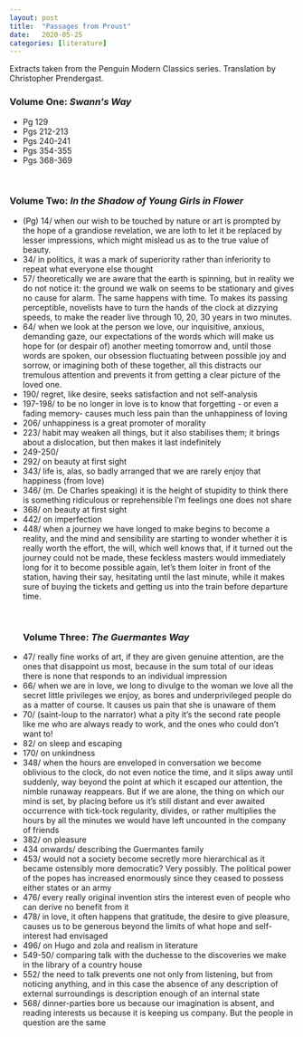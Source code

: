 ```yaml
---
layout: post
title:  "Passages from Proust"
date:   2020-05-25
categories: [literature]
---
```


Extracts taken from the Penguin Modern Classics series. Translation by Christopher Prendergast.

<h3>Volume One: <i>Swann's Way</i></h3>
<ul>
  <li>Pg 129</li>
  <li>Pgs 212-213</li>
  <li>Pgs 240-241</li>
  <li>Pgs 354-355</li>
  <li>Pgs 368-369</li>
</ul>
<br>

<h3>Volume Two: <i>In the Shadow of Young Girls in Flower</i></h3>
<ul>
<li>(Pg) 14/ when our wish to be touched by nature or art is prompted by the hope of a grandiose revelation, we are loth to let it be replaced by lesser impressions, which might mislead us as to the true value of beauty.</li>
<li>34/ in politics, it was a mark of superiority rather than inferiority to repeat what everyone else thought</li>
<li>57/ theoretically we are aware that the earth is spinning, but in reality we do not notice it: the ground we walk on seems to be stationary and gives no cause for alarm. The same happens with time. To makes its passing perceptible, novelists have to turn the hands of the clock at dizzying speeds, to make the reader live through 10, 20, 30 years in two minutes.</li>
<li>64/ when we look at the person we love, our inquisitive, anxious, demanding gaze, our expectations of the words which will make us hope for (or despair of) another meeting tomorrow and, until those words are spoken, our obsession fluctuating between possible joy and sorrow, or imagining both of these together, all this distracts our tremulous attention and prevents it from getting a clear picture of the loved one.</li>
<li>190/ regret, like desire, seeks satisfaction and not self-analysis</li>
<li>197-198/ to be no longer in love is to know that forgetting - or even a fading memory- causes much less pain than the unhappiness of loving</li>
<li>206/ unhappiness is a great promoter of morality</li>
<li>223/ habit may weaken all things, but it also stabilises them; it brings about a dislocation, but then makes it last indefinitely</li>
<li>249-250/</li>
<li>292/ on beauty at first sight</li>
<li>343/ life is, alas, so badly arranged that we are rarely enjoy that happiness (from love)</li>
<li>346/ (m. De Charles speaking) it is the height of stupidity to think there is something ridiculous or reprehensible I’m feelings one does not share</li>
<li>368/ on beauty at first sight</li>
<li>442/ on imperfection</li>
<li>448/ when a journey we have longed to make begins to become a reality, and the mind and sensibility are starting to wonder whether it is really worth the effort, the will, which well knows that, if it turned out the journey could not be made, these feckless masters would immediately long for it to become possible again, let’s them loiter in front of the station, having their say, hesitating until the last minute, while it makes sure of buying the tickets and getting us into the train before departure time.</li>
</ul>

<br>
<ul>
<h3>Volume Three: <i>The Guermantes Way</i></h3>
<li>47/ really fine works of art, if they are given genuine attention, are the ones that disappoint us most, because in the sum total of our ideas there is none that responds to an individual impression</li>
<li>66/ when we are in love, we long to divulge to the woman we love all the secret little privileges we enjoy, as bores and underprivileged people do as a matter of course. It causes us pain that she is unaware of them</li>
<li>70/ (saint-loup to the narrator) what a pity it’s the second rate people like me who are always ready to work, and the ones who could don’t want to!</li>
<li>82/ on sleep and escaping</li>
<li>170/ on unkindness</li>
<li>348/ when the hours are enveloped in conversation we become oblivious to the clock, do not even notice the time, and it slips away until suddenly, way beyond the point at which it escaped our attention, the nimble runaway reappears. But if we are alone, the thing on which our mind is set, by placing before us it’s still distant and ever awaited occurrence with tick-tock regularity, divides, or rather multiplies the hours by all the minutes we would have left uncounted in the company of friends</li>
<li>382/ on pleasure</li>
<li>434 onwards/ describing the Guermantes family</li>
<li>453/ would not a society become secretly more hierarchical as it became ostensibly more democratic? Very possibly. The political power of the popes has increased enormously since they ceased to possess either states or an army</li>
<li>476/ every really original invention stirs the interest even of people who can derive no benefit from it</li>
<li>478/ in love, it often happens that gratitude, the desire to give pleasure, causes us to be generous beyond the limits of what hope and self-interest had envisaged</li>
<li>496/ on Hugo and zola and realism in literature</li>
<li>549-50/ comparing talk with the duchesse to the discoveries we make in the library of a country house</li>
<li>552/ the need to talk prevents one not only from listening, but from noticing anything, and in this case the absence of any description of external surroundings is description enough of an internal state</li>
<li>568/ dinner-parties bore us because our imagination is absent, and reading interests us because it is keeping us company. But the people in question are the same</li>
</ul>
